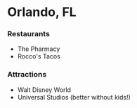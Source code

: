 # Orlando, FL

### Restaurants

- The Pharmacy
- Rocco's Tacos

### Attractions

- Walt Disney World
- Universal Studios (better without kids!)
